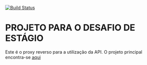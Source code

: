 [![Build Status](https://travis-ci.com/victoralvess/desafio-estagio-reverse-proxy.svg?branch=master)](https://travis-ci.com/victoralvess/desafio-estagio-reverse-proxy)

# PROJETO PARA O DESAFIO DE ESTÁGIO

Este é o proxy reverso para a utilização da API.
O projeto principal encontra-se [aqui](https://github.com/victoralvess/desafio-estagio)
